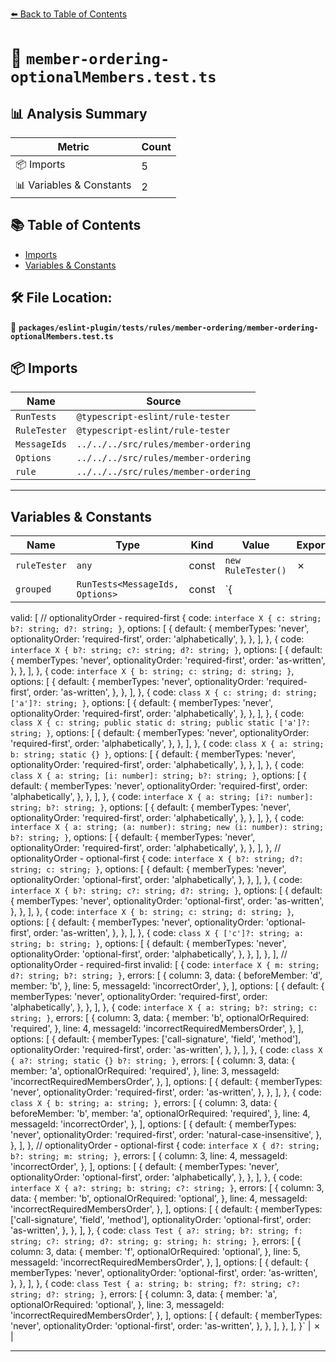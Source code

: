 [⬅️ Back to Table of Contents](../../../../../index.md)

# 📄 `member-ordering-optionalMembers.test.ts`

## 📊 Analysis Summary

| Metric | Count |
|--------|-------|
| 📦 Imports | 5 |
| 📊 Variables & Constants | 2 |

## 📚 Table of Contents

- [Imports](#imports)
- [Variables & Constants](#variables-constants)

## 🛠️ File Location:
📂 **`packages/eslint-plugin/tests/rules/member-ordering/member-ordering-optionalMembers.test.ts`**

## 📦 Imports

| Name | Source |
|------|--------|
| `RunTests` | `@typescript-eslint/rule-tester` |
| `RuleTester` | `@typescript-eslint/rule-tester` |
| `MessageIds` | `../../../src/rules/member-ordering` |
| `Options` | `../../../src/rules/member-ordering` |
| `rule` | `../../../src/rules/member-ordering` |


---

## Variables & Constants

| Name | Type | Kind | Value | Exported |
|------|------|------|-------|----------|
| `ruleTester` | `any` | const | `new RuleTester()` | ✗ |
| `grouped` | `RunTests<MessageIds, Options>` | const | `{
  valid: [
    // optionalityOrder - required-first
    {
      code: `
interface X {
  c: string;
  b?: string;
  d?: string;
}
      `,
      options: [
        {
          default: {
            memberTypes: 'never',
            optionalityOrder: 'required-first',
            order: 'alphabetically',
          },
        },
      ],
    },
    {
      code: `
interface X {
  b?: string;
  c?: string;
  d?: string;
}
      `,
      options: [
        {
          default: {
            memberTypes: 'never',
            optionalityOrder: 'required-first',
            order: 'as-written',
          },
        },
      ],
    },
    {
      code: `
interface X {
  b: string;
  c: string;
  d: string;
}
      `,
      options: [
        {
          default: {
            memberTypes: 'never',
            optionalityOrder: 'required-first',
            order: 'as-written',
          },
        },
      ],
    },
    {
      code: `
class X {
  c: string;
  d: string;
  ['a']?: string;
}
      `,
      options: [
        {
          default: {
            memberTypes: 'never',
            optionalityOrder: 'required-first',
            order: 'alphabetically',
          },
        },
      ],
    },
    {
      code: `
class X {
  c: string;
  public static d: string;
  public static ['a']?: string;
}
      `,
      options: [
        {
          default: {
            memberTypes: 'never',
            optionalityOrder: 'required-first',
            order: 'alphabetically',
          },
        },
      ],
    },
    {
      code: `
class X {
  a: string;
  b: string;
  static {}
}
      `,
      options: [
        {
          default: {
            memberTypes: 'never',
            optionalityOrder: 'required-first',
            order: 'alphabetically',
          },
        },
      ],
    },
    {
      code: `
class X {
  a: string;
  [i: number]: string;
  b?: string;
}
      `,
      options: [
        {
          default: {
            memberTypes: 'never',
            optionalityOrder: 'required-first',
            order: 'alphabetically',
          },
        },
      ],
    },
    {
      code: `
interface X {
  a: string;
  [i?: number]: string;
  b?: string;
}
      `,
      options: [
        {
          default: {
            memberTypes: 'never',
            optionalityOrder: 'required-first',
            order: 'alphabetically',
          },
        },
      ],
    },
    {
      code: `
interface X {
  a: string;
  (a: number): string;
  new (i: number): string;
  b?: string;
}
      `,
      options: [
        {
          default: {
            memberTypes: 'never',
            optionalityOrder: 'required-first',
            order: 'alphabetically',
          },
        },
      ],
    },
    // optionalityOrder - optional-first
    {
      code: `
interface X {
  b?: string;
  d?: string;
  c: string;
}
      `,
      options: [
        {
          default: {
            memberTypes: 'never',
            optionalityOrder: 'optional-first',
            order: 'alphabetically',
          },
        },
      ],
    },
    {
      code: `
interface X {
  b?: string;
  c?: string;
  d?: string;
}
      `,
      options: [
        {
          default: {
            memberTypes: 'never',
            optionalityOrder: 'optional-first',
            order: 'as-written',
          },
        },
      ],
    },
    {
      code: `
interface X {
  b: string;
  c: string;
  d: string;
}
      `,
      options: [
        {
          default: {
            memberTypes: 'never',
            optionalityOrder: 'optional-first',
            order: 'as-written',
          },
        },
      ],
    },
    {
      code: `
class X {
  ['c']?: string;
  a: string;
  b: string;
}
      `,
      options: [
        {
          default: {
            memberTypes: 'never',
            optionalityOrder: 'optional-first',
            order: 'alphabetically',
          },
        },
      ],
    },
  ],
  // optionalityOrder - required-first
  invalid: [
    {
      code: `
interface X {
  m: string;
  d?: string;
  b?: string;
}
      `,
      errors: [
        {
          column: 3,
          data: {
            beforeMember: 'd',
            member: 'b',
          },
          line: 5,
          messageId: 'incorrectOrder',
        },
      ],
      options: [
        {
          default: {
            memberTypes: 'never',
            optionalityOrder: 'required-first',
            order: 'alphabetically',
          },
        },
      ],
    },
    {
      code: `
interface X {
  a: string;
  b?: string;
  c: string;
}
      `,
      errors: [
        {
          column: 3,
          data: {
            member: 'b',
            optionalOrRequired: 'required',
          },
          line: 4,
          messageId: 'incorrectRequiredMembersOrder',
        },
      ],
      options: [
        {
          default: {
            memberTypes: ['call-signature', 'field', 'method'],
            optionalityOrder: 'required-first',
            order: 'as-written',
          },
        },
      ],
    },
    {
      code: `
class X {
  a?: string;
  static {}
  b?: string;
}
      `,
      errors: [
        {
          column: 3,
          data: {
            member: 'a',
            optionalOrRequired: 'required',
          },
          line: 3,
          messageId: 'incorrectRequiredMembersOrder',
        },
      ],
      options: [
        {
          default: {
            memberTypes: 'never',
            optionalityOrder: 'required-first',
            order: 'as-written',
          },
        },
      ],
    },
    {
      code: `
class X {
  b: string;
  a: string;
}
      `,
      errors: [
        {
          column: 3,
          data: {
            beforeMember: 'b',
            member: 'a',
            optionalOrRequired: 'required',
          },
          line: 4,
          messageId: 'incorrectOrder',
        },
      ],
      options: [
        {
          default: {
            memberTypes: 'never',
            optionalityOrder: 'required-first',
            order: 'natural-case-insensitive',
          },
        },
      ],
    },
    // optionalityOrder - optional-first
    {
      code: `
interface X {
  d?: string;
  b?: string;
  m: string;
}
      `,
      errors: [
        {
          column: 3,
          line: 4,
          messageId: 'incorrectOrder',
        },
      ],
      options: [
        {
          default: {
            memberTypes: 'never',
            optionalityOrder: 'optional-first',
            order: 'alphabetically',
          },
        },
      ],
    },
    {
      code: `
interface X {
  a?: string;
  b: string;
  c?: string;
}
      `,
      errors: [
        {
          column: 3,
          data: {
            member: 'b',
            optionalOrRequired: 'optional',
          },
          line: 4,
          messageId: 'incorrectRequiredMembersOrder',
        },
      ],
      options: [
        {
          default: {
            memberTypes: ['call-signature', 'field', 'method'],
            optionalityOrder: 'optional-first',
            order: 'as-written',
          },
        },
      ],
    },
    {
      code: `
class Test {
  a?: string;
  b?: string;
  f: string;
  c?: string;
  d?: string;
  g: string;
  h: string;
}
      `,
      errors: [
        {
          column: 3,
          data: {
            member: 'f',
            optionalOrRequired: 'optional',
          },
          line: 5,
          messageId: 'incorrectRequiredMembersOrder',
        },
      ],
      options: [
        {
          default: {
            memberTypes: 'never',
            optionalityOrder: 'optional-first',
            order: 'as-written',
          },
        },
      ],
    },
    {
      code: `
class Test {
  a: string;
  b: string;
  f?: string;
  c?: string;
  d?: string;
}
      `,
      errors: [
        {
          column: 3,
          data: {
            member: 'a',
            optionalOrRequired: 'optional',
          },
          line: 3,
          messageId: 'incorrectRequiredMembersOrder',
        },
      ],
      options: [
        {
          default: {
            memberTypes: 'never',
            optionalityOrder: 'optional-first',
            order: 'as-written',
          },
        },
      ],
    },
  ],
}` | ✗ |


---